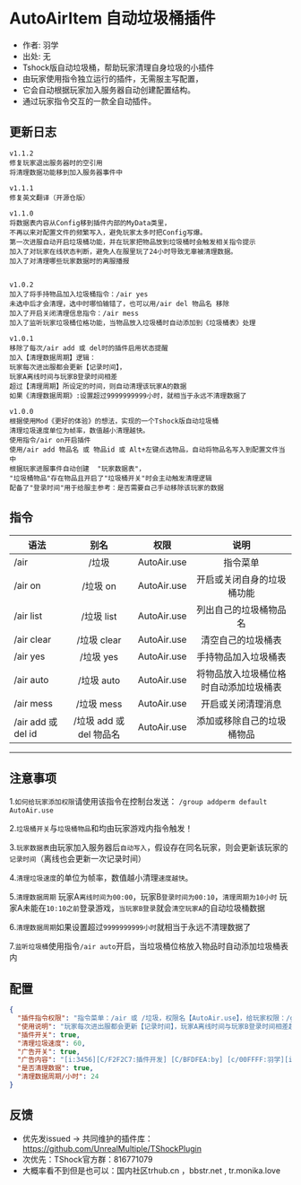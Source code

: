 # AutoAirItem 自动垃圾桶插件

- 作者: 羽学
- 出处: 无
- Tshock版自动垃圾桶，帮助玩家清理自身垃圾的小插件
- 由玩家使用指令独立运行的插件，无需服主写配置，
- 它会自动根据玩家加入服务器自动创建配置结构。
- 通过玩家指令交互的一款全自动插件。

## 更新日志
```
v1.1.2
修复玩家退出服务器时的空引用
将清理数据功能移到加入服务器事件中

v1.1.1
修复英文翻译（开源仓版）

v1.1.0
将数据表内容从Config移到插件内部的MyData类里，
不再以来对配置文件的频繁写入，避免玩家太多时把Config写爆。
第一次进服自动开启垃圾桶功能，并在玩家把物品放到垃圾桶时会触发相关指令提示
加入了对玩家在线状态判断，避免人在服里玩了24小时导致无辜被清理数据。
加入了对清理哪些玩家数据时的离服播报


v1.0.2
加入了将手持物品加入垃圾桶指令：/air yes
未选中后才会清理，选中时哪怕输错了，也可以用/air del 物品名 移除
加入了开启关闭清理信息指令：/air mess
加入了监听玩家垃圾桶位格功能，当物品放入垃圾桶时自动添加到《垃圾桶表》处理

v1.0.1
移除了每次/air add 或 del时的插件启用状态提醒
加入【清理数据周期】逻辑：
玩家每次进出服都会更新【记录时间】，
玩家A离线时间与玩家B登录时间相差
超过【清理周期】所设定的时间，则自动清理该玩家A的数据
如果《清理数据周期》:设置超过9999999999小时，就相当于永远不清理数据了

v1.0.0
根据使用Mod《更好的体验》的想法，实现的一个Tshock版自动垃圾桶
清理垃圾速度单位为帧率，数值越小清理越快。
使用指令/air on开启插件
使用/air add 物品名 或 物品id 或 Alt+左键点选物品，自动将物品名写入到配置文件当中
根据玩家进服事件自动创建  "玩家数据表"，
"垃圾桶物品"存在物品且开启了"垃圾桶开关"时会主动触发清理逻辑
配备了"登录时间"用于给服主参考：是否需要自己手动移除该玩家的数据
```

## 指令

| 语法                             | 别名  |       权限       |                   说明                   |
| -------------------------------- | :---: | :--------------: | :--------------------------------------: |
| /air  | /垃圾 |   AutoAir.use    |    指令菜单    |
| /air on  | /垃圾 on |   AutoAir.use    |    开启或关闭自身的垃圾桶功能    |
| /air list  | /垃圾 list |   AutoAir.use    |    列出自己的垃圾桶物品名    |
| /air clear | /垃圾 clear |   AutoAir.use    |    清空自己的垃圾桶表   |
| /air yes | /垃圾 yes |   AutoAir.use    |    手持物品加入垃圾桶表   |
| /air auto | /垃圾 auto |   AutoAir.use    |    将物品放入垃圾桶位格时自动添加垃圾桶表   |
| /air mess  | /垃圾 mess |   AutoAir.use    |    开启或关闭清理消息    |
| /air add 或 del id  | /垃圾 add 或 del 物品名|   AutoAir.use    |    添加或移除自己的垃圾桶物品    |

---
注意事项
---
1.`如何给玩家添加权限`请使用该指令在控制台发送：  `/group addperm default AutoAir.use`
  
2.`垃圾桶开关`与`垃圾桶物品`和均由玩家游戏内指令触发！

3.`玩家数据表`由玩家加入服务器后`自动写入`，假设存在同名玩家，则会更新该玩家的`记录时间`（离线也会更新一次记录时间）

4.`清理垃圾速度`的单位为帧率，数值越小清理`速度越快`。

5.`清理数据周期` 玩家A`离线时间为00:00`，玩家B`登录时间为00:10`，`清理周期为10小时` 玩家A未能在`10:10之前`登录游戏，`当玩家B登录`就会`清空玩家A`的自动垃圾桶数据

6.`清理数据周期`如果设置超过`9999999999小时`就相当于永远不清理数据了

7.`监听垃圾桶`使用指令`/air auto`开启，当垃圾桶位格放入物品时自动添加垃圾桶表内

## 配置

```json
{
  "插件指令权限": "指令菜单：/air 或 /垃圾，权限名【AutoAir.use】，给玩家权限：/group addperm default AutoAir.use",
  "使用说明": "玩家每次进出服都会更新【记录时间】，玩家A离线时间与玩家B登录时间相差超过【清理周期】所设定的时间，则自动清理该玩家A的数据",
  "插件开关": true,
  "清理垃圾速度": 60,
  "广告开关": true,
  "广告内容": "[i:3456][C/F2F2C7:插件开发] [C/BFDFEA:by] [c/00FFFF:羽学][i:3459]",
  "是否清理数据": true,
  "清理数据周期/小时": 24
}
```
## 反馈
- 优先发issued -> 共同维护的插件库：https://github.com/UnrealMultiple/TShockPlugin
- 次优先：TShock官方群：816771079
- 大概率看不到但是也可以：国内社区trhub.cn ，bbstr.net , tr.monika.love
